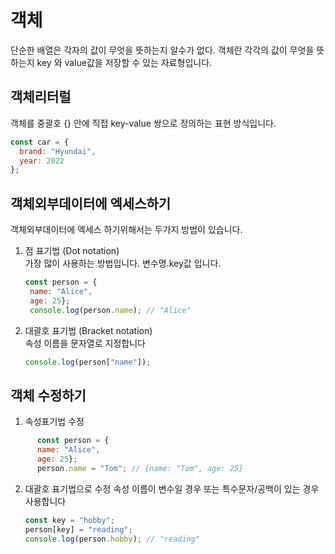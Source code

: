# 객체
단순한 배열은 각자의 값이 무엇을 뜻하는지 알수가 없다. 객체란 각각의 값이  무엇을 뜻하는지 key 와 value값을 저장할 수 있는 자료형입니다.

## 객체리터럴
객체를 중괄호 {} 안에 직접 key-value 쌍으로 정의하는 표현 방식입니다.
```js
const car = {
  brand: "Hyundai",
  year: 2022
};
```


## 객체외부데이터에 엑세스하기
객체외부데이터에 엑세스 하기위해서는 두가지 방법이 있습니다.
1. 점 표기법 (Dot notation)<br>
   가장 많이 사용하는 방법입니다. 변수명.key값 입니다.
   
   ```js
   const person = {
    name: "Alice",
    age: 25};
    console.log(person.name); // "Alice"
    ```

2. 대괄호 표기법 (Bracket notation)<br>
  속성 이름을 문자열로 지정합니다

    ```js
    console.log(person["name"]); 
    ```

## 객체 수정하기
   1. 속성표기법 수정
  ```js
        const person = {
        name: "Alice",
        age: 25};
        person.name = "Tom"; // {name: "Tom", age: 25}
  ```

  2. 대괄호 표기법으로 수정
     속성 이름이 변수일 경우 또는 특수문자/공백이 있는 경우 사용합니다

     ```js
     const key = "hobby";
     person[key] = "reading";
     console.log(person.hobby); // "reading"
     ```






